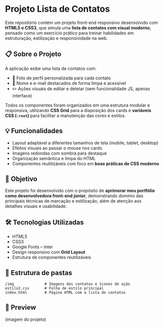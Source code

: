 # Projeto Lista de Contatos

Este repositório contém um projeto front-end responsivo desenvolvido com **HTML5 e CSS3**, que simula uma **lista de contatos com visual moderno**, pensado como um exercício prático para treinar habilidades em estruturação, estilização e responsividade na web.

## 📋 Sobre o Projeto

A aplicação exibe uma lista de contatos com:

* 📸 Foto de perfil personalizada para cada contato
* 🧾 Nome e e-mail destacados de forma limpa e acessível
* ✏️ Ações visuais de editar e deletar (sem funcionalidade JS, apenas interface)

Todos os componentes foram organizados em uma estrutura modular e responsiva, utilizando **CSS Grid** para a disposição dos cards e **variáveis CSS (`:root`)** para facilitar a manutenção das cores e estilos.

## 💡 Funcionalidades

* Layout adaptável a diferentes tamanhos de tela (mobile, tablet, desktop)
* Efeitos visuais ao passar o mouse nos cards
* Imagens redondas com sombra para destaque
* Organização semântica e limpa do HTML
* Componentes reutilizáveis com foco em **boas práticas de CSS moderno**

## 🎯 Objetivo

Este projeto foi desenvolvido com o propósito de **aprimorar meu portfólio como desenvolvedora front-end júnior**, demonstrando domínio das principais técnicas de marcação e estilização, além de atenção aos detalhes visuais e usabilidade.

## 🛠️ Tecnologias Utilizadas

* HTML5
* CSS3
* Google Fonts – Inter
* Design responsivo com **Grid Layout**
* Estrutura de componentes reutilizáveis

## 📁 Estrutura de pastas

```
/img              # Imagens dos contatos e ícones de ação
estilo2.css       # Folha de estilo principal
index.html        # Página HTML com a lista de contatos
```

## 📸 Preview

(imagem do projeto)
